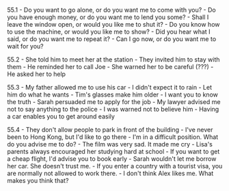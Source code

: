 55.1
    - Do you want to go alone, or do you want me to come with you?
    - Do you have enough money, or do you want me to lend you some?
    - Shall I leave the window open, or would you like me to shut it?
    - Do you know how to use the machine, or would you like me to show?
    - Did you hear what I said, or do you want me to repeat it?
    - Can I go now, or do you want me to wait for you?

55.2
    - She told him to meet her at the station
    - They invited him to stay with them
    - He reminded her to call Joe
    - She warned her to be careful (???)
    - He asked her to help

55.3
    - My father allowed me to use his car
    - I didn't expect it to rain
    - Let him do what he wants
    - Tim's glasses make him older
    - I want you to know the truth
    - Sarah persuaded me to apply for the job
    - My lawyer advised me not to say anything to the police
    - I was warned not to believe him
    - Having a car enables you to get around easily

55.4
    - They don't allow people to park in front of the building
    - I've never been to Hong Kong, but I'd like to go there
    - I'm in a difficult position. What do you advise me to do?
    - The film was very sad. It made me cry
    - Lisa's parents always encouraged her studying hard at school
    - If you want to get a cheap flight, I'd advise you to book early
    - Sarah wouldn't let me borrow her car. She doesn't trust me.
    - If you enter a country with a tourist visa, you are normally not allowed to work there.
    - I don't think Alex likes me. What makes you think that?